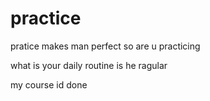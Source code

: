 # practice

pratice makes man perfect
so are u practicing

what is your daily routine
is he ragular

my course id done
